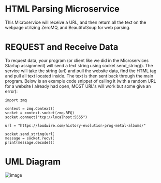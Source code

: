 # HTML Parsing Microservice

This Microservice will receive a URL, and then return all the text on the webpage utilizing ZeroMQ, and BeautifulSoup for web parsing.

# REQUEST and Receive Data

To request data, your program (or client like we did in the Microservices Startup assignment) will send a text string using socket.send_string(). The
service will take the string (url) and pull the website data, find the HTML <body> tag and pull all text located inside. The text is then sent back through the
main program. Below is an example code snippet of calling it (with a random URL for a website I already had open, MOST URL's will work but some give an error):

```
import zmq

context = zmq.Context()
socket = context.socket(zmq.REQ)
socket.connect("tcp://localhost:5555")

url = "https://loudwire.com/history-evolution-prog-metal-albums/"

socket.send_string(url)
message = socket.recv()
print(message.decode())
```

# UML Diagram
![image](https://github.com/user-attachments/assets/f1c1f623-b1a4-402e-aa32-20a7c622625b)
